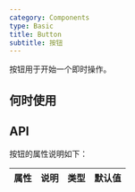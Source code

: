 ```yaml
---
category: Components
type: Basic
title: Button
subtitle: 按钮
---
```


按钮用于开始一个即时操作。

## 何时使用


## API


按钮的属性说明如下：

属性 | 说明 | 类型 | 默认值
-----|-----|-----|------
